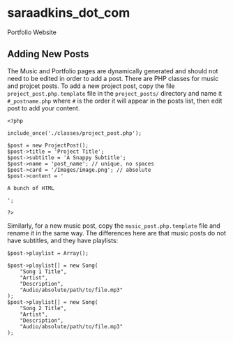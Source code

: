 # saraadkins_dot_com
Portfolio Website

## Adding New Posts
The Music and Portfolio pages are dynamically generated and should not need to be edited in order to add a post. There are PHP classes for music and projcet posts. To add a new project post, copy the file `project_post.php.template` file in the `project_posts/` directory and name it `#_postname.php` where `#` is the order it will appear in the posts list, then edit post to add your content.

```
<?php

include_once('./classes/project_post.php');

$post = new ProjectPost();
$post->title = 'Project Title';
$post->subtitle = 'A Snappy Subtitle';
$post->name = 'post_name'; // unique, no spaces
$post->card = '/Images/image.png'; // absolute
$post->content = '

A bunch of HTML

';

?>
```
Similarly, for a new music post, copy the `music_post.php.template` file and rename it in the same way. The differences here are that music posts do not have subtitles, and they have playlists:
```
$post->playlist = Array();

$post->playlist[] = new Song(
    "Song 1 Title",
    "Artist",
    "Description",
    "Audio/absolute/path/to/file.mp3"
);
$post->playlist[] = new Song(
    "Song 2 Title",
    "Artist",
    "Description",
    "Audio/absolute/path/to/file.mp3"
);
```
